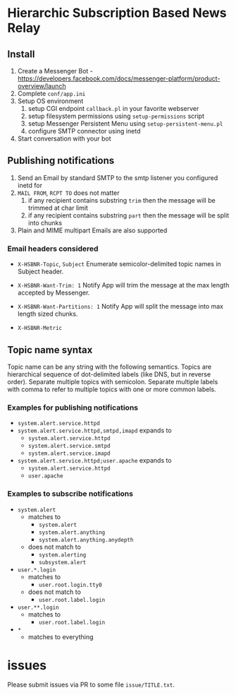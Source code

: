 
# Hierarchic Subscription Based News Relay

## Install

   1. Create a Messenger Bot - https://developers.facebook.com/docs/messenger-platform/product-overview/launch
   1. Complete `conf/app.ini`
   1. Setup OS environment
      1. setup CGI endpoint `callback.pl` in your favorite webserver
      1. setup filesystem permissions using `setup-permissions` script
      1. setup Messenger Persistent Menu using `setup-persistent-menu.pl`
      1. configure SMTP connector using inetd
   1. Start conversation with your bot

## Publishing notifications

  1. Send an Email by standard SMTP to the smtp listener you configured inetd for
  1. `MAIL FROM`, `RCPT TO` does not matter
     1. if any recipient contains substring `trim` then the message will be trimmed at char limit
     1. if any recipient contains substring `part` then the message will be split into chunks
  1. Plain and MIME multipart Emails are also supported

### Email headers considered

 - `X-HSBNR-Topic`, `Subject`
 Enumerate semicolor-delimited topic names in Subject header.
 
 - `X-HSBNR-Want-Trim: 1`
 Notify App will trim the message at the max length accepted by Messenger.

 - `X-HSBNR-Want-Partitions: 1`
 Notify App will split the message into max length sized chunks.

 - `X-HSBNR-Metric`

## Topic name syntax

Topic name can be any string with the following semantics.
Topics are hierarchical sequence of dot-delimited labels (like DNS, but in reverse order).
Separate multiple topics with semicolon.
Separate multiple labels with comma to refer to multiple topics with one or more common labels.

### Examples for publishing notifications

 - `system.alert.service.httpd`
 - `system.alert.service.httpd,smtpd,imapd` expands to
   - `system.alert.service.httpd`
   - `system.alert.service.smtpd`
   - `system.alert.service.imapd`
 - `system.alert.service.httpd;user.apache` expands to
   - `system.alert.service.httpd`
   - `user.apache`

### Examples to subscribe notifications

 - `system.alert`
   - matches to
     - `system.alert`
     - `system.alert.anything`
     - `system.alert.anything.anydepth`
   - does not match to
     - `system.alerting`
     - `subsystem.alert`
 - `user.*.login`
   - matches to
     - `user.root.login.tty0`
   - does not match to
     - `user.root.label.login`
 - `user.**.login`
   - matches to
     - `user.root.label.login`
 - `*`
   - matches to everything

# issues
Please submit issues via PR to some file `issue/TITLE.txt`.
